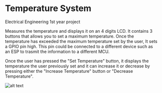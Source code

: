 # Temperature System

Electrical Engineering 1st year project


Measures the temperature and displays it on an 4 digits LCD. It contains 3 buttons that allows you to set a maximum temperature. Once the temperature has exceeded the maximum temperature set by the user, It sets a GPIO pin high. This pin could be connected to a different device such as an ESP to trasmit the information to a different MCU.

Once the user has pressed the "Set Temperature" button, it displays the temperature the user previously set and it can increase it or decrease by pressing either the "Increase Temperature" button or "Decrease Temperature".

![alt text](https://i.imgur.com/spcIEY0.jpg)
